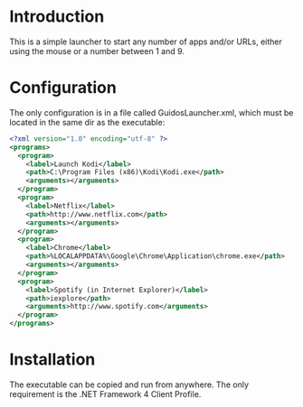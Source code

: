 ﻿# Introduction 
This is a simple launcher to start any number of apps and/or URLs, either using the mouse or a number between 1 and 9.

# Configuration
The only configuration is in a file called GuidosLauncher.xml, which must be located in the same dir as the executable:

``` xml
<?xml version="1.0" encoding="utf-8" ?>
<programs>
  <program>
    <label>Launch Kodi</label>
    <path>C:\Program Files (x86)\Kodi\Kodi.exe</path>
    <arguments></arguments>
  </program>
  <program>
    <label>Netflix</label>
    <path>http://www.netflix.com</path>
    <arguments></arguments>
  </program>
  <program>
    <label>Chrome</label>
    <path>%LOCALAPPDATA%\Google\Chrome\Application\chrome.exe</path>
    <arguments></arguments>
  </program>
  <program>
    <label>Spotify (in Internet Explorer)</label>
    <path>iexplore</path>
    <arguments>http://www.spotify.com</arguments>
  </program>
</programs>

```

# Installation
The executable can be copied and run from anywhere. The only requirement is the .NET Framework 4 Client Profile.
